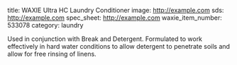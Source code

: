 title: WAXIE Ultra HC Laundry Conditioner
image: http://example.com 
sds: http://example.com
spec_sheet: http://example.com
waxie_item_number: 533078
category: laundry

Used in conjunction with Break and Detergent. Formulated to work effectively in hard water conditions to allow detergent to penetrate soils and allow for free rinsing of linens.
